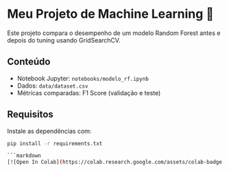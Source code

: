 # Meu Projeto de Machine Learning 🤖

Este projeto compara o desempenho de um modelo Random Forest antes e depois do tuning usando GridSearchCV.

## Conteúdo

- Notebook Jupyter: `notebooks/modelo_rf.ipynb`
- Dados: `data/dataset.csv`
- Métricas comparadas: F1 Score (validação e teste)

## Requisitos

Instale as dependências com:

```bash
pip install -r requirements.txt

```markdown
[![Open In Colab](https://colab.research.google.com/assets/colab-badge.svg )](https://colab.research.google.com/drive/[seu-link-aqui](https://colab.research.google.com/drive/1rDndLia1dRIsBa9dIb2N8Uj9gvPaiQn-?usp=sharing) )
